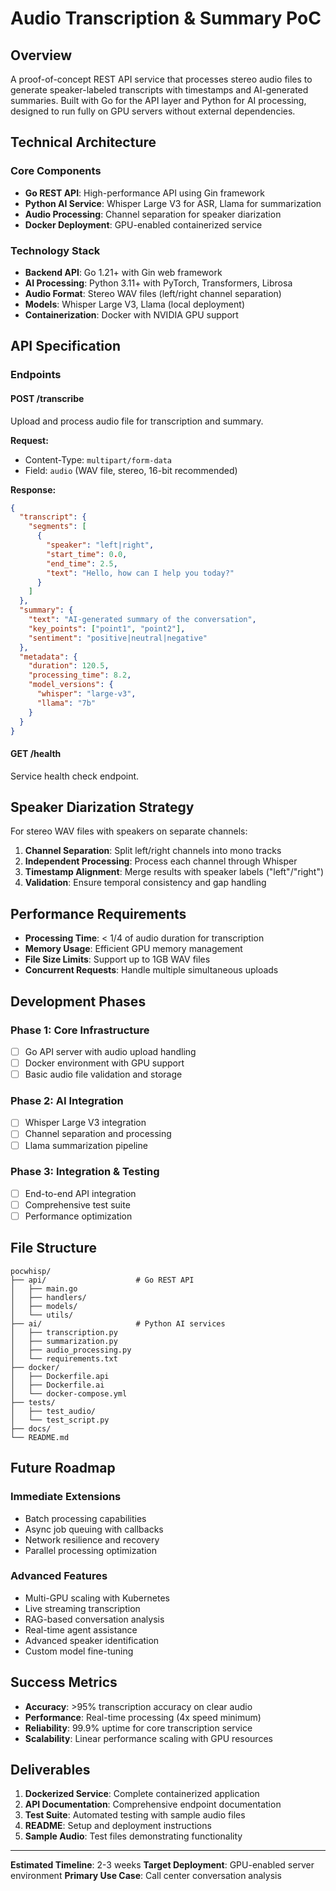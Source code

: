# Audio Transcription & Summary PoC

## Overview

A proof-of-concept REST API service that processes stereo audio files to generate speaker-labeled transcripts with timestamps and AI-generated summaries. Built with Go for the API layer and Python for AI processing, designed to run fully on GPU servers without external dependencies.

## Technical Architecture

### Core Components
- **Go REST API**: High-performance API using Gin framework
- **Python AI Service**: Whisper Large V3 for ASR, Llama for summarization
- **Audio Processing**: Channel separation for speaker diarization
- **Docker Deployment**: GPU-enabled containerized service

### Technology Stack
- **Backend API**: Go 1.21+ with Gin web framework
- **AI Processing**: Python 3.11+ with PyTorch, Transformers, Librosa
- **Audio Format**: Stereo WAV files (left/right channel separation)
- **Models**: Whisper Large V3, Llama (local deployment)
- **Containerization**: Docker with NVIDIA GPU support

## API Specification

### Endpoints

#### POST /transcribe
Upload and process audio file for transcription and summary.

**Request:**
- Content-Type: `multipart/form-data`
- Field: `audio` (WAV file, stereo, 16-bit recommended)

**Response:**
```json
{
  "transcript": {
    "segments": [
      {
        "speaker": "left|right",
        "start_time": 0.0,
        "end_time": 2.5,
        "text": "Hello, how can I help you today?"
      }
    ]
  },
  "summary": {
    "text": "AI-generated summary of the conversation",
    "key_points": ["point1", "point2"],
    "sentiment": "positive|neutral|negative"
  },
  "metadata": {
    "duration": 120.5,
    "processing_time": 8.2,
    "model_versions": {
      "whisper": "large-v3",
      "llama": "7b"
    }
  }
}
```

#### GET /health
Service health check endpoint.

## Speaker Diarization Strategy

For stereo WAV files with speakers on separate channels:
1. **Channel Separation**: Split left/right channels into mono tracks
2. **Independent Processing**: Process each channel through Whisper
3. **Timestamp Alignment**: Merge results with speaker labels ("left"/"right")
4. **Validation**: Ensure temporal consistency and gap handling

## Performance Requirements

- **Processing Time**: < 1/4 of audio duration for transcription
- **Memory Usage**: Efficient GPU memory management
- **File Size Limits**: Support up to 1GB WAV files
- **Concurrent Requests**: Handle multiple simultaneous uploads

## Development Phases

### Phase 1: Core Infrastructure
- [ ] Go API server with audio upload handling
- [ ] Docker environment with GPU support
- [ ] Basic audio file validation and storage

### Phase 2: AI Integration
- [ ] Whisper Large V3 integration
- [ ] Channel separation and processing
- [ ] Llama summarization pipeline

### Phase 3: Integration & Testing
- [ ] End-to-end API integration
- [ ] Comprehensive test suite
- [ ] Performance optimization

## File Structure
```
pocwhisp/
├── api/                    # Go REST API
│   ├── main.go
│   ├── handlers/
│   ├── models/
│   └── utils/
├── ai/                     # Python AI services
│   ├── transcription.py
│   ├── summarization.py
│   ├── audio_processing.py
│   └── requirements.txt
├── docker/
│   ├── Dockerfile.api
│   ├── Dockerfile.ai
│   └── docker-compose.yml
├── tests/
│   ├── test_audio/
│   └── test_script.py
├── docs/
└── README.md
```

## Future Roadmap

### Immediate Extensions
- Batch processing capabilities
- Async job queuing with callbacks
- Network resilience and recovery
- Parallel processing optimization

### Advanced Features
- Multi-GPU scaling with Kubernetes
- Live streaming transcription
- RAG-based conversation analysis
- Real-time agent assistance
- Advanced speaker identification
- Custom model fine-tuning

## Success Metrics

- **Accuracy**: >95% transcription accuracy on clear audio
- **Performance**: Real-time processing (4x speed minimum)
- **Reliability**: 99.9% uptime for core transcription service
- **Scalability**: Linear performance scaling with GPU resources

## Deliverables

1. **Dockerized Service**: Complete containerized application
2. **API Documentation**: Comprehensive endpoint documentation
3. **Test Suite**: Automated testing with sample audio files
4. **README**: Setup and deployment instructions
5. **Sample Audio**: Test files demonstrating functionality

---

**Estimated Timeline**: 2-3 weeks
**Target Deployment**: GPU-enabled server environment
**Primary Use Case**: Call center conversation analysis
